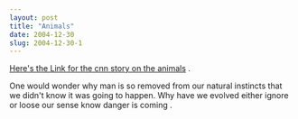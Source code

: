 ```yaml
---
layout: post
title: "Animals"
date: 2004-12-30
slug: 2004-12-30-1
---
```


 [Here&apos;s the Link for the cnn story on the animals](http://www.cnn.com/2004/TECH/science/12/30/quake.animals.reut/index.html) .

One would wonder why man is so removed from our natural instincts that we didn&apos;t know it was going to happen.  Why have we evolved either ignore or loose our sense know danger is coming .
